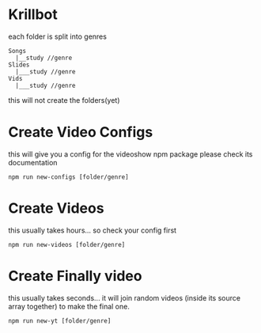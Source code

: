 # Krillbot

each folder is split into genres

```
Songs
  |__study //genre
Slides
  |___study //genre
Vids
  |___study //genre
```

this will not create the folders(yet)

# Create Video Configs
this will give you a config for the videoshow npm package please check its documentation

```
npm run new-configs [folder/genre]
```


# Create Videos
this usually takes hours... so check your config first

```
npm run new-videos [folder/genre]
```

# Create Finally video
this usually takes seconds... it will join random videos (inside its source array together) to make the final one.
```
npm run new-yt [folder/genre]
```
